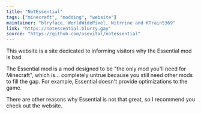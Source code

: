 ```yaml
---
title: "NotEssential"
tags: ["minecraft", "modding", "website"]
maintainer: "blryface, WorldWidePixel, Nitrrine and KTrain5369"
link: "https://notessential.blurry.gay"
source: "https://github.com/usevital/notessential"
---
```


This website is a site dedicated to informing visitors why the Essential mod is bad.

The Essential mod is a mod designed to be "the only mod you'll need for Minecraft", which is... completely untrue because you still need other mods to fill the gap. For example, Essential doesn't provide optimizations to the game.

There are other reasons why Essential is not that great, so I recommend you check out the website.
